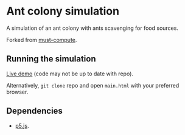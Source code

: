 # Ant colony simulation

A simulation of an ant colony with ants scavenging for food sources.

Forked from [must-compute](https://sr.ht/~must-compute/).

## Running the simulation

[Live demo](https://onestepcode.com/demo-ant-colony-simulation/index.html) (code may not be up to date with repo). 

Alternatively, `git clone` repo and open  `main.html` with your preferred browser.

## Dependencies

- [p5.js](https://p5js.org/).

